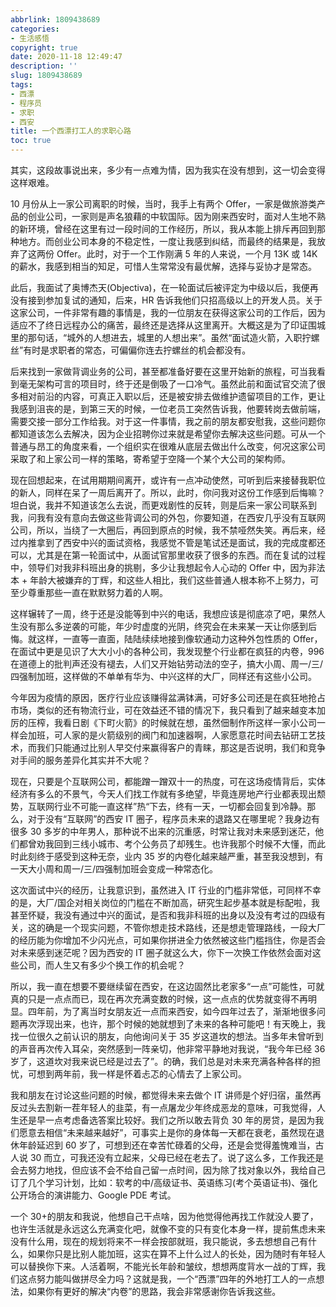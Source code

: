 ```yaml
---
abbrlink: 1809438689
categories:
- 生活感悟
copyright: true
date: 2020-11-18 12:49:47
description: ''
slug: 1809438689
tags:
- 西漂
- 程序员
- 求职
- 西安
title: 一个西漂打工人的求职心路
toc: true
---
```


其实，这段故事说出来，多少有一点难为情，因为我实在没有想到，这一切会变得这样艰难。

10 月份从上一家公司离职的时候，当时，我手上有两个 Offer，一家是做旅游类产品的创业公司，一家则是声名狼藉的中软国际。因为刚来西安时，面对人生地不熟的新环境，曾经在这里有过一段时间的工作经历，所以，我从本能上排斥再回到那种地方。而创业公司本身的不稳定性，一度让我感到纠结，而最终的结果是，我放弃了这两份 Offer。此时，对于一个工作刚满 5 年的人来说，一个月 13K 或 14K 的薪水，我感到相当的知足，可惜人生常常没有最优解，选择与妥协才是常态。

此后，我面试了奥博杰天(Objectiva)，在一轮面试后被评定为中级以后，我便再没有接到参加复试的通知，后来，HR 告诉我他们只招高级以上的开发人员。关于这家公司，一件非常有趣的事情是，我的一位朋友在获得这家公司的工作后，因为适应不了终日远程办公的痛苦，最终还是选择从这里离开。大概这是为了印证围城里的那句话，“城外的人想进去，城里的人想出来”。虽然“面试造火箭，入职拧螺丝”有时是求职者的常态，可偏偏你连去拧螺丝的机会都没有。

后来找到一家做背调业务的公司，甚至都准备好要在这里开始新的旅程，可当我看到毫无架构可言的项目时，终于还是倒吸了一口冷气。虽然此前和面试官交流了很多相对前沿的内容，可真正入职以后，还是被安排去做维护遗留项目的工作，更让我感到沮丧的是，到第三天的时候，一位老员工突然告诉我，他要转岗去做前端，需要交接一部分工作给我。对于这一件事情，我之前的朋友都安慰我，这些问题你都知道该怎么去解决，因为企业招聘你过来就是希望你去解决这些问题。可从一个普通与昂工的角度来看，一个组织实在很难从底层去做出什么改变，何况这家公司采取了和上家公司一样的策略，寄希望于空降一个某个大公司的架构师。

现在回想起来，在试用期期间离开，或许有一点冲动使然，可听到后来接替我职位的新人，同样在呆了一周后离开了。所以，此时，你问我对这份工作感到后悔嘛？坦白说，我并不知道该怎么去说，而更戏剧性的反转，则是后来一家公司联系到我，问我有没有意向去做这些背调公司的外包，你要知道，在西安几乎没有互联网公司，所以，当绕了一大圈后，再回到原点的时候，我不禁哑然失笑。再后来，经过内推拿到了西安中兴的面试资格，我感觉不管是笔试还是面试，我的完成度都还可以，尤其是在第一轮面试中，从面试官那里收获了很多的东西。而在复试的过程中，领导们对我非科班出身的挑剔，多少让我想起令人心动的 Offer 中，因为非法本 + 年龄大被嫌弃的丁辉，和这些人相比，我们这些普通人根本称不上努力，可至少尊重那些一直在默默努力着的人啊。

这样辗转了一周，终于还是没能等到中兴的电话，我想应该是彻底凉了吧，果然人生没有那么多逆袭的可能，年少时虚度的光阴，终究会在未来某一天让你感到后悔。就这样，一直等一直面，陆陆续续地接到像软通动力这种外包性质的 Offer，在面试中更是见识了大大小小的各种公司，我发现整个行业都在疯狂的内卷，996 在道德上的批判声还没有褪去，人们又开始钻劳动法的空子，搞大小周、周一/三/四强制加班，这样做的不单单有华为、中兴这样的大厂，同样还有这些小公司。

今年因为疫情的原因，医疗行业应该赚得盆满钵满，可好多公司还是在疯狂地抢占市场，类似的还有物流行业，可在效益还不错的情况下，我只看到了越来越变本加厉的压榨，我看日剧《下町火箭》的时候就在想，虽然佃制作所这样一家小公司一样会加班，可人家的是火箭级别的阀门和加速器啊，人家愿意花时间去钻研工艺技术，而我们只能通过比别人早交付来赢得客户的青睐，那这是否说明，我们和竞争对手间的服务差异化其实并不大呢？

现在，只要是个互联网公司，都能蹭一蹭双十一的热度，可在这场疫情背后，实体经济有多么的不景气，今天人们找工作就有多绝望，毕竟连房地产行业都表现出颓势，互联网行业不可能一直这样”热“下去，终有一天，一切都会回复到冷静。那么，对于没有“互联网”的西安 IT 圈子，程序员未来的退路又在哪里呢？我身边有很多 30 多岁的中年男人，那种说不出来的沉重感，时常让我对未来感到迷茫，他们都曾劝我回到三线小城市、考个公务员了却残生。也许我那个时候不大懂，而此时此刻终于感受到这种无奈，业内 35 岁的内卷化越来越严重，甚至我没想到，有一天大小周和周一/三/四强制加班会变成一种常态化。

这次面试中兴的经历，让我意识到，虽然进入 IT 行业的门槛非常低，可同样不幸的是，大厂/国企对相关岗位的门槛在不断加高，研究生起步基本就是标配啦，我甚至怀疑，我没有通过中兴的面试，是否和我非科班的出身以及没有考过的四级有关，这的确是一个现实问题，不管你想走技术路线，还是想走管理路线，一段大厂的经历能为你增加不少闪光点，可如果你拼进全力依然被这些门槛挡住，你是否会对未来感到迷茫呢？因为西安的 IT 圈子就这么大，你下一次换工作依然会面对这些公司，而人生又有多少个换工作的机会呢？

所以，我一直在想要不要继续留在西安，在这边固然比老家多“一点”可能性，可就真的只是一点点而已，现在再次充满变数的时候，这一点点的优势就变得不再明显。四年前，为了离当时女朋友近一点而来西安，如今四年过去了，渐渐地很多问题再次浮现出来，也许，那个时候的她就想到了未来的各种可能吧！有天晚上，我找一位很久之前认识的朋友，向他询问关于 35 岁这道坎的想法。当多年未曾听到的声音再次传入耳朵，突然感到一阵亲切，他非常平静地对我说，“我今年已经 36 岁了，这道坎对我来说已经是过去了”。的确，我们总是对未来充满各种各样的担忧，可想到两年前，我一样是怀着忐忑的心情去了上家公司。

我和朋友在讨论这些问题的时候，都觉得未来去做个 IT 讲师是个好归宿，虽然再反过头去割新一茬年轻人的韭菜，有一点屠龙少年终成恶龙的意味，可我觉得，人生还是早一点考虑备选答案比较好。我们之所以敢去背负 30 年的房贷，是因为我们愿意去相信“未来越来越好”，可事实上是你的身体每一天都在衰老，虽然现在退休年龄延迟到 60 岁了，可想到还在幸苦忙碌着的父母，还是会觉得羞愧难当，古人说 30 而立，可我还没有立起来，父母已经在老去了。说了这么多，工作我还是会去努力地找，但应该不会不给自己留一点时间，因为除了找对象以外，我给自己订了几个学习计划，比如：软考的中/高级证书、英语练习(考个英语证书)、强化公开场合的演讲能力、Google PDE 考试。

一个 30+的朋友和我说，他想自己干点啥，因为他觉得他再找工作就没人要了，也许生活就是永远这么充满变化吧，就像不变的只有变化本身一样，提前焦虑未来没有什么用，现在的规划将来不一样会按部就班，我只能说，多去想想自己有什么，如果你只是比别人能加班，这实在算不上什么过人的长处，因为随时有年轻人可以替换你下来。人活着啊，不能光长年龄和皱纹，想想两度背水一战的丁辉，我们这点努力能叫做拼尽全力吗？这就是我，一个“西漂”四年的外地打工人的一点想法，如果你有更好的解决“内卷”的思路，我会非常感谢你告诉我这些。
